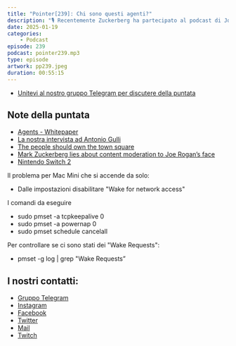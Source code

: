 ```yaml
---
title: "Pointer[239]: Chi sono questi agenti?"
description: "🎙️ Recentemente Zuckerberg ha partecipato al podcast di Joe Rogan. In questa occasione si sono toccati tanti temi 'caldi' come la disinformazione, l'AI e il lavoro del futuro e gli ultimi cambiamenti di Meta. Ne avete sentito parlare? Cosa ne pensate? 🤖 Il 2025 sarà l'anno degli agenti? Non possiamo saperlo, abbiamo però discusso del whitepaper recentemente rilasciato da Google e riguardante proprio questa tematica.  👾 Per concludere, finalmente possiamo parlare della Nintendo Switch 2 non più solo come un rumor! Nintendo ha infatti rilasciato il primo video promozionale della nuova console. Non conosciamo ancora troppi dettagli e infatti ci siamo lanciati andare a qualche speculazione sulle possibili novità!"
date: 2025-01-19
categories:
    - Podcast
episode: 239
podcast: pointer239.mp3
type: episode
artwork: pp239.jpeg
duration: 00:55:15
---
```


-   [Unitevi al nostro gruppo Telegram per discutere della puntata](https://t.me/pointerpodcastgruppo)

## Note della puntata

- [Agents - Whitepaper](https://www.kaggle.com/whitepaper-agents)
- [La nostra intervista ad Antonio Gulli](https://pointerpodcast.it/p/pointer49-dallunipi-a-google-con-antonio-gulli/)
- [The people should own the town square](https://blog.joinmastodon.org/2025/01/the-people-should-own-the-town-square/)
- [Mark Zuckerberg lies about content moderation to Joe Rogan’s face](https://www.theverge.com/2025/1/10/24341117/mark-zuckerberg-facebook-joe-rogan-lies)
- [Nintendo Switch 2](https://www.youtube.com/watch?v=itpcsQQvgAQ)

Il problema per Mac Mini che si accende da solo: 
- Dalle impostazioni disabilitare "Wake for network access"

I comandi da eseguire
- sudo pmset -a tcpkeepalive 0
- sudo pmset -a powernap 0
- sudo pmset schedule cancelall

Per controllare se ci sono stati dei "Wake Requests":
- pmset -g log | grep "Wake Requests”

## I nostri contatti:

-   [Gruppo Telegram](https://t.me/pointerpodcastgruppo)
-   [Instagram](https://www.instagram.com/pointerpodcast/)
-   [Facebook](https://www.facebook.com/pointerPodcast/)
-   [Twitter](https://twitter.com/PointerPodcast)
-   [Mail](info@pointerpodcast.it)
-   [Twitch](https://www.twitch.tv/pointerpodcast)


